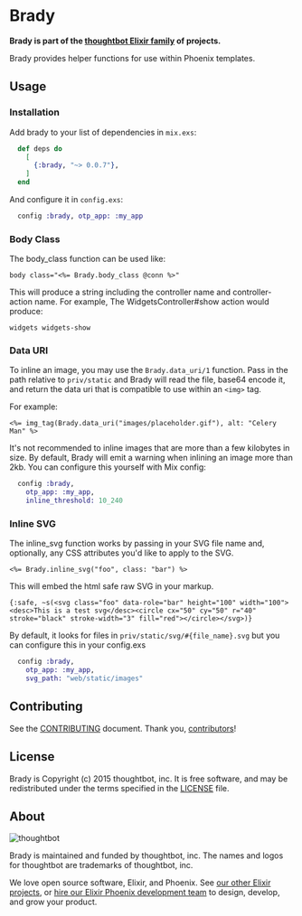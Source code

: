 # Brady

**Brady is part of the [thoughtbot Elixir family][elixir-phoenix] of projects.**

Brady provides helper functions for use within Phoenix templates.

## Usage

### Installation

Add brady to your list of dependencies in `mix.exs`:

```elixir
  def deps do
    [
      {:brady, "~> 0.0.7"},
    ]
  end
```

And configure it in `config.exs`:

```elixir
  config :brady, otp_app: :my_app
```

### Body Class

The body_class function can be used like:

`body class="<%= Brady.body_class @conn %>"`

This will produce a string including the controller name and controller-action
name. For example, The WidgetsController#show action would produce:

`widgets widgets-show`

### Data URI

To inline an image, you may use the `Brady.data_uri/1` function. Pass in the
path relative to `priv/static` and Brady will read the file, base64 encode it, and
return the data uri that is compatible to use within an `<img>` tag.

For example:

`<%= img_tag(Brady.data_uri("images/placeholder.gif"), alt: "Celery Man" %>`

It's not recommended to inline images that are more than a few kilobytes in
size. By default, Brady will emit a warning when inlining an image more than
2kb. You can configure this yourself with Mix config:

```elixir
  config :brady,
    otp_app: :my_app,
    inline_threshold: 10_240
```

### Inline SVG

The inline_svg function works by passing in your SVG file name and, optionally,
any CSS attributes you'd like to apply to the SVG.

`<%= Brady.inline_svg("foo", class: "bar") %>`

This will embed the html safe raw SVG in your markup.

`{:safe, ~s(<svg class="foo" data-role="bar" height="100" width="100"><desc>This is a test svg</desc><circle cx="50" cy="50" r="40" stroke="black" stroke-width="3" fill="red"></circle></svg>)}`

By default, it looks for files in `priv/static/svg/#{file_name}.svg` but you can
configure this in your config.exs

```elixir
  config :brady,
    otp_app: :my_app,
    svg_path: "web/static/images"
```

## Contributing

See the [CONTRIBUTING] document.
Thank you, [contributors]!

  [CONTRIBUTING]: CONTRIBUTING.md
  [contributors]: https://github.com/thoughtbot/brady/graphs/contributors

## License

Brady is Copyright (c) 2015 thoughtbot, inc.
It is free software, and may be redistributed
under the terms specified in the [LICENSE] file.

  [LICENSE]: /LICENSE

## About

![thoughtbot](http://presskit.thoughtbot.com/images/thoughtbot-logo-for-readmes.svg)

Brady is maintained and funded by thoughtbot, inc.
The names and logos for thoughtbot are trademarks of thoughtbot, inc.

We love open source software, Elixir, and Phoenix. See [our other Elixir
projects][elixir-phoenix], or [hire our Elixir Phoenix development team][hire]
to design, develop, and grow your product.

  [elixir-phoenix]: https://thoughtbot.com/services/elixir-phoenix?utm_source=github
  [hire]: https://thoughtbot.com?utm_source=github
